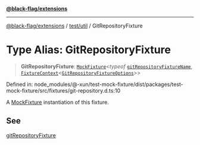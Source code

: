[**@black-flag/extensions**](../../../README.md)

***

[@black-flag/extensions](../../../README.md) / [test/util](../README.md) / GitRepositoryFixture

# Type Alias: GitRepositoryFixture

> **GitRepositoryFixture**: [`MockFixture`](MockFixture.md)\<*typeof* [`gitRepositoryFixtureName`](../variables/gitRepositoryFixtureName.md), [`FixtureContext`](FixtureContext.md)\<[`GitRepositoryFixtureOptions`](GitRepositoryFixtureOptions.md)\>\>

Defined in: node\_modules/@-xun/test-mock-fixture/dist/packages/test-mock-fixture/src/fixtures/git-repository.d.ts:10

A [MockFixture](MockFixture.md) instantiation of this fixture.

## See

[gitRepositoryFixture](../functions/gitRepositoryFixture.md)

